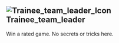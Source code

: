 ## ![Trainee_team_leader_Icon](https://raw.githubusercontent.com/1IlIl/wikidata/main/achievement_icons/Trainee_team_leader.png) Trainee_team_leader





Win a rated game. No secrets or tricks here.

